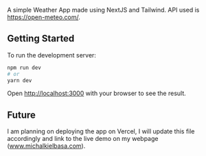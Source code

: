 A simple Weather App made using NextJS and Tailwind. API used is https://open-meteo.com/. 

## Getting Started

To run the development server:

```bash
npm run dev
# or
yarn dev
```

Open [http://localhost:3000](http://localhost:3000) with your browser to see the result.

## Future

I am planning on deploying the app on Vercel, I will update this file accordingly and link to the live demo on my webpage (www.michalkielbasa.com).